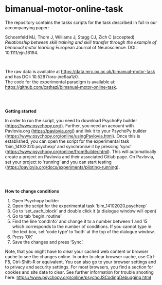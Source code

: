 # bimanual-motor-online-task

The repository contains the tasks scripts for the task described in full in our accompanying paper:

Schoenfeld MJ, Thom J, Williams J, Stagg CJ, Zich C (accepted) _Relationship between skill training and skill transfer through the example of bimanual motor learning_ European Journal of Neuroscience. DOI: 10.1111/ejn.16194.

<br />

The raw data is available at https://data.mrc.ox.ac.uk/bimanual-motor-task and has DOI: 10.5287/ora-jne9aa1z0. <br />
The code for the experimental paradigm is available at: https://github.com/cathazi/bimanual-motor-online-task.

<br />
<br />

**Getting started**

In order to run the script, you need to download PsychoPy builder (https://www.psychopy.org/). Further, you need an account with Pavlovia.org (https://pavlovia.org/) and link it to your PsychoPy builder (https://www.psychopy.org/online/usingPavlovia.html). Once this is established, you can open the script for the experimental task ‘bim_14102020.psychexp’ and synchronise it by pressing ‘sync’ (https://www.psychopy.org/online/fromBuilder.html). This will automatically create a project on Pavlovia and their associated Gitlab page. On Pavlovia, set your project to ‘running’ and you can start testing (https://pavlovia.org/docs/experiments/piloting-running).  

<br />
<br />
 
**How to change conditions**

1. Open Psychopy builder
2. Open the script for the experimental task ‘bim_14102020.psychexp’
3. Go to ‘set_each_block’ and double click it (a dialogue window will open)
4. Go to tab ‘begin_routine’
5. Find the line ‘condInfo’ and change it to a number between 1 and 15 which corresponds to the number of conditions. If you cannot type in the text box, set ‘code type’ to ‘both’ at the top of the dialogue window.
6. Press ‘OK’
7. Save the changes and press ‘Sync’.

Note, that you might have to clear your cached web content or browser cache to see the changes online. In order to clear browser cache, use Ctrl-F5, Ctrl-Shift-R or equivalent. You can also go to your browser settings and to privacy and security settings. For most browsers, you find a section for cookies and site data to clear. See further information for trouble shooting here: https://www.psychopy.org/online/psychoJSCodingDebugging.html
